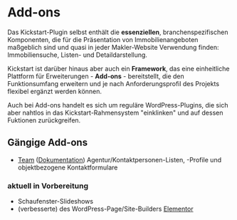 # Add-ons

Das Kickstart-Plugin selbst enthält die **essenziellen**, branchenspezifischen Komponenten, die für die Präsentation von Immobilienangeboten maßgeblich sind und quasi in jeder Makler-Website Verwendung finden: Immobiliensuche, Listen- und Detaildarstellung.

Kickstart ist darüber hinaus aber auch ein **Framework**, das eine einheitliche Plattform für Erweiterungen - **Add-ons** - bereitstellt, die den Funktionsumfang erweitern und je nach Anforderungsprofil des Projekts flexibel ergänzt werden können.

Auch bei Add-ons handelt es sich um reguläre WordPress-Plugins, die sich aber nahtlos in das Kickstart-Rahmensystem "einklinken" und auf dessen Fuktionen zurückgreifen.

## Gängige Add-ons

- [Team](https://de.wordpress.org/plugins/immonex-kickstart-team/) ([Dokumentation](https://docs.immonex.de/kickstart-team/))
  Agentur/Kontaktpersonen-Listen, -Profile und objektbezogene Kontaktformulare

### aktuell in Vorbereitung

- Schaufenster-Slideshows
- (verbesserte) des WordPress-Page/Site-Builders [Elementor](https://elementor.com/)